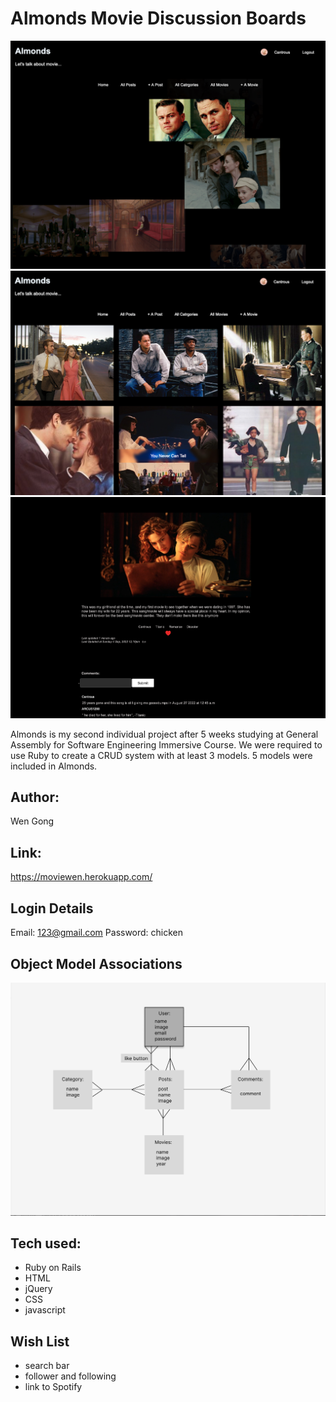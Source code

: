 # Almonds Movie Discussion Boards
![alt text](app/assets/images/screenshot1.png)
![alt text](app/assets/images/screenshot2.png)
![alt text](app/assets/images/screenshot3.png)

Almonds is my second individual project after 5 weeks studying at General Assembly for Software Engineering Immersive Course. We were required to use Ruby to create a CRUD system with at least 3 models. 5 models were included in Almonds.

## Author: 
Wen Gong

## Link:
https://moviewen.herokuapp.com/

## Login Details
Email: 123@gmail.com
Password: chicken

## Object Model Associations
![alt text](app/assets/images/Screenshot4.png)

## Tech used: 
* Ruby on Rails 
* HTML 
* jQuery
* CSS
* javascript

## Wish List
* search bar
* follower and following
* link to Spotify
